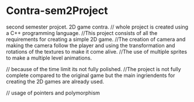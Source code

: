# Contra-sem2Project
second semester projcet. 2D game contra.
// whole project is created using a C++ programming language.
//This project consists of all the requirements for creating a simple 2D game.
//The creation of camera and making the camera follow the player and using the transformation and rotations of the textures to make it come alive. 
//The use of multiple sprites to make a multiple level animations.

// because of the time limit its not fully polished.
//The project is not fully complete compared to the original game but the main ingriendents for creating the 2D games are already used. 

// usage of pointers and polymorphism 

